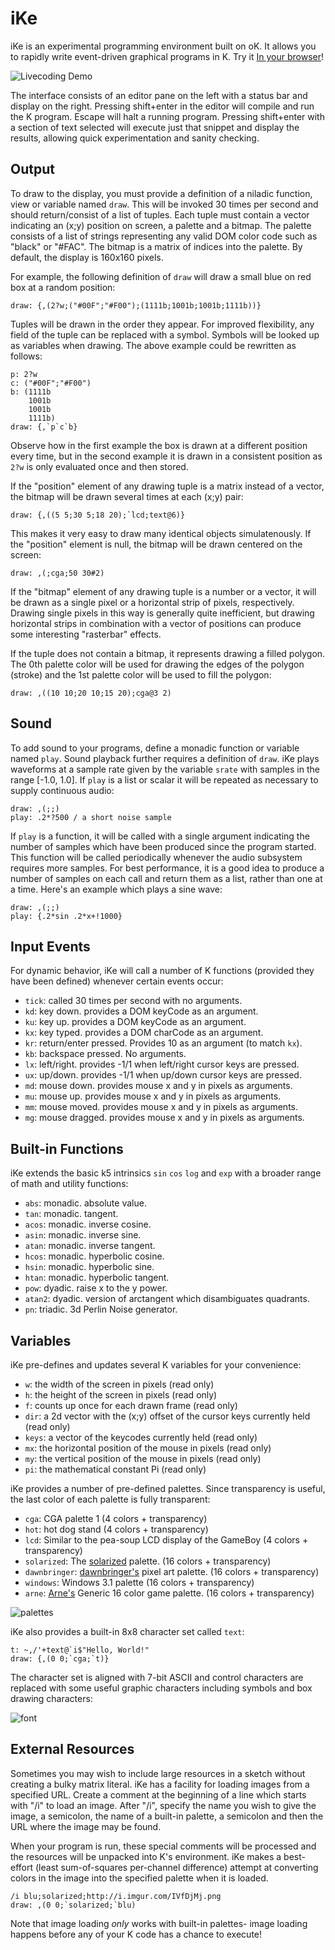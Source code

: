 iKe
===
iKe is an experimental programming environment built on oK. It allows you to rapidly write event-driven graphical programs in K. Try it [In your browser](http://johnearnest.github.io/ok/ike/ike.html)!

![Livecoding Demo](https://raw.githubusercontent.com/JohnEarnest/ok/gh-pages/ike/livecoding.gif)

The interface consists of an editor pane on the left with a status bar and display on the right. Pressing shift+enter in the editor will compile and run the K program. Escape will halt a running program. Pressing shift+enter with a section of text selected will execute just that snippet and display the results, allowing quick experimentation and sanity checking.

Output
------
To draw to the display, you must provide a definition of a niladic function, view or variable named `draw`. This will be invoked 30 times per second and should return/consist of a list of tuples. Each tuple must contain a vector indicating an (x;y) position on screen, a palette and a bitmap. The palette consists of a list of strings representing any valid DOM color code such as "black" or "#FAC". The bitmap is a matrix of indices into the palette. By default, the display is 160x160 pixels.

For example, the following definition of `draw` will draw a small blue on red box at a random position:

	draw: {,(2?w;("#00F";"#F00");(1111b;1001b;1001b;1111b))}

Tuples will be drawn in the order they appear. For improved flexibility, any field of the tuple can be replaced with a symbol. Symbols will be looked up as variables when drawing. The above example could be rewritten as follows:

	p: 2?w
	c: ("#00F";"#F00")
	b: (1111b
	    1001b
	    1001b
	    1111b)
	draw: {,`p`c`b}

Observe how in the first example the box is drawn at a different position every time, but in the second example it is drawn in a consistent position as `2?w` is only evaluated once and then stored.

If the "position" element of any drawing tuple is a matrix instead of a vector, the bitmap will be drawn several times at each (x;y) pair:

	draw: {,((5 5;30 5;18 20);`lcd;text@6)}

This makes it very easy to draw many identical objects simulatenously. If the "position" element is null, the bitmap will be drawn centered on the screen:

	draw: ,(;cga;50 30#2)

If the "bitmap" element of any drawing tuple is a number or a vector, it will be drawn as a single pixel or a horizontal strip of pixels, respectively. Drawing single pixels in this way is generally quite inefficient, but drawing horizontal strips in combination with a vector of positions can produce some interesting "rasterbar" effects.

If the tuple does not contain a bitmap, it represents drawing a filled polygon. The 0th palette color will be used for drawing the edges of the polygon (stroke) and the 1st palette color will be used to fill the polygon:

	draw: ,((10 10;20 10;15 20);cga@3 2)

Sound
-----
To add sound to your programs, define a monadic function or variable named `play`. Sound playback further requires a definition of `draw`. iKe plays waveforms at a sample rate given by the variable `srate` with samples in the range [-1.0, 1.0]. If `play` is a list or scalar it will be repeated as necessary to supply continuous audio:

	draw: ,(;;)
	play: .2*?500 / a short noise sample

If `play` is a function, it will be called with a single argument indicating the number of samples which have been produced since the program started. This function will be called periodically whenever the audio subsystem requires more samples. For best performance, it is a good idea to produce a number of samples on each call and return them as a list, rather than one at a time. Here's an example which plays a sine wave:

	draw: ,(;;)
	play: {.2*sin .2*x+!1000}

Input Events
------------
For dynamic behavior, iKe will call a number of K functions (provided they have been defined) whenever certain events occur:

- `tick`: called 30 times per second with no arguments.
- `kd`: key down. provides a DOM keyCode as an argument.
- `ku`: key up. provides a DOM keyCode as an argument.
- `kx`: key typed. provides a DOM charCode as an argument.
- `kr`: return/enter pressed. Provides 10 as an argument (to match `kx`).
- `kb`: backspace pressed. No arguments.
- `lx`: left/right. provides -1/1 when left/right cursor keys are pressed.
- `ux`: up/down. provides -1/1 when up/down cursor keys are pressed.
- `md`: mouse down. provides mouse x and y in pixels as arguments.
- `mu`: mouse up. provides mouse x and y in pixels as arguments.
- `mm`: mouse moved. provides mouse x and y in pixels as arguments.
- `mg`: mouse dragged. provides mouse x and y in pixels as arguments.

Built-in Functions
------------------
iKe extends the basic k5 intrinsics `sin` `cos` `log` and `exp` with a broader range of math and utility functions:

- `abs`: monadic. absolute value.
- `tan`: monadic. tangent.
- `acos`: monadic. inverse cosine.
- `asin`: monadic. inverse sine.
- `atan`: monadic. inverse tangent.
- `hcos`: monadic. hyperbolic cosine.
- `hsin`: monadic. hyperbolic sine.
- `htan`: monadic. hyperbolic tangent.
- `pow`: dyadic. raise x to the y power.
- `atan2`: dyadic. version of arctangent which disambiguates quadrants.
- `pn`: triadic. 3d Perlin Noise generator.

Variables
---------
iKe pre-defines and updates several K variables for your convenience:

- `w`: the width of the screen in pixels (read only)
- `h`: the height of the screen in pixels (read only)
- `f`: counts up once for each drawn frame (read only)
- `dir`: a 2d vector with the (x;y) offset of the cursor keys currently held (read only)
- `keys`: a vector of the keycodes currently held (read only)
- `mx`: the horizontal position of the mouse in pixels (read only)
- `my`: the vertical position of the mouse in pixels (read only)
- `pi`: the mathematical constant Pi (read only)

iKe provides a number of pre-defined palettes. Since transparency is useful, the last color of each palette is fully transparent:

- `cga`: CGA palette 1 (4 colors + transparency)
- `hot`: hot dog stand (4 colors + transparency)
- `lcd`: Similar to the pea-soup LCD display of the GameBoy (4 colors + transparency)
- `solarized`: The [solarized](http://ethanschoonover.com/solarized) palette. (16 colors + transparency)
- `dawnbringer`: [dawnbringer's](http://pixeljoint.com/forum/forum_posts.asp?TID=12795) pixel art palette. (16 colors + transparency)
- `windows`: Windows 3.1 palette (16 colors + transparency)
- `arne`: [Arne's](http://androidarts.com/palette/16pal.htm) Generic 16 color game palette. (16 colors + transparency)

![palettes](https://raw.githubusercontent.com/JohnEarnest/ok/gh-pages/ike/img/swatches.png)

iKe also provides a built-in 8x8 character set called `text`:

	t: ~,/'+text@`i$"Hello, World!"
	draw: {,(0 0;`cga;`t)}

The character set is aligned with 7-bit ASCII and control characters are replaced with some useful graphic characters including symbols and box drawing characters:

![font](https://raw.githubusercontent.com/JohnEarnest/ok/gh-pages/ike/img/font.png)

External Resources
------------------
Sometimes you may wish to include large resources in a sketch without creating a bulky matrix literal. iKe has a facility for loading images from a specified URL. Create a comment at the beginning of a line which starts with "/i" to load an image. After "/i", specify the name you wish to give the image, a semicolon, the name of a built-in palette, a semicolon and then the URL where the image may be found.

When your program is run, these special comments will be processed and the resources will be unpacked into K's environment. iKe makes a best-effort (least sum-of-squares per-channel difference) attempt at converting colors in the image into the specified palette when it is loaded.

    /i blu;solarized;http://i.imgur.com/IVfDjMj.png
    draw: ,(0 0;`solarized;`blu)

Note that image loading _only_ works with built-in palettes- image loading happens before any of your K code has a chance to execute!
